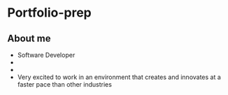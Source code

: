 # Portfolio-prep

## About me

* Software Developer
* 
*
* Very excited to work in an environment that creates and innovates at a faster pace than other industries

